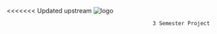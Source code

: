 <<<<<<< Updated upstream
![logo](https://user-images.githubusercontent.com/44665306/65037771-af1b7700-d94e-11e9-92a9-c98937cbc8a6.png)



 


                                                  3 Semester Project

